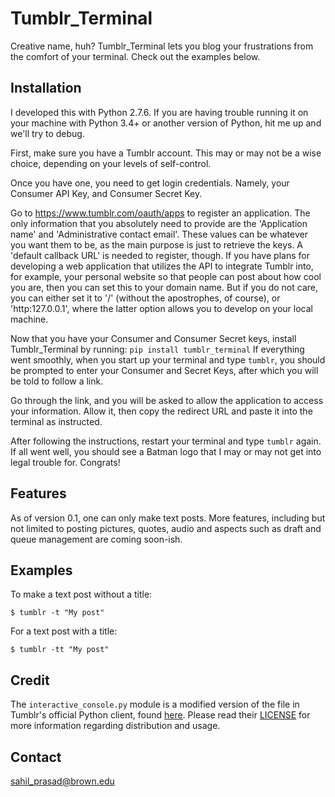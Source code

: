 # Tumblr_Terminal

Creative name, huh? Tumblr_Terminal lets you blog your frustrations from the comfort of your terminal. Check out the examples below.

## Installation

I developed this with Python 2.7.6. If you are having trouble running it on your machine with Python 3.4+ or another version of Python, hit me up and we'll try to debug.

First, make sure you have a Tumblr account. This may or may not be a wise choice, depending on your levels of self-control.

Once you have one, you need to get login credentials. Namely, your Consumer API Key, and Consumer Secret Key.

Go to https://www.tumblr.com/oauth/apps to register an application. The only information that you absolutely need to provide are the 'Application name' and 'Administrative contact email'. These values can be whatever you want them to be, as the main purpose is just to retrieve the keys. A 'default callback URL' is needed to register, though. If you have plans for developing a web application that utilizes the API to integrate Tumblr into, for example, your personal website so that people can post about how cool you are, then you can set this to your domain name. But if you do not care, you can either set it to '/' (without the apostrophes, of course), or 'http:127.0.0.1', where the latter option allows you to develop on your local machine.

Now that you have your Consumer and Consumer Secret keys, install Tumblr_Terminal by running:
`pip install tumblr_terminal`
If everything went smoothly, when you start up your terminal and type `tumblr`, you should be prompted to enter your Consumer and Secret Keys, after which you will be told to follow a link.

Go through the link, and you will be asked to allow the application to access your information. Allow it, then copy the redirect URL and paste it into the terminal as instructed.

After following the instructions, restart your terminal and type `tumblr` again. If all went well, you should see a Batman logo that I may or may not get into legal trouble for. Congrats!

## Features

As of version 0.1, one can only make text posts. More features, including but not limited to posting pictures, quotes, audio and aspects such as draft and queue management are coming soon-ish.

## Examples

To make a text post without a title:
```
$ tumblr -t "My post"
```

For a text post with a title:
```
$ tumblr -tt "My post"
```

## Credit

The `interactive_console.py` module is a modified version of the file in Tumblr's official Python client, found [here](https://github.com/tumblr/pytumblr). Please read their [LICENSE](https://github.com/tumblr/pytumblr/LICENSE) for more information regarding distribution and usage.

## Contact

sahil_prasad@brown.edu
